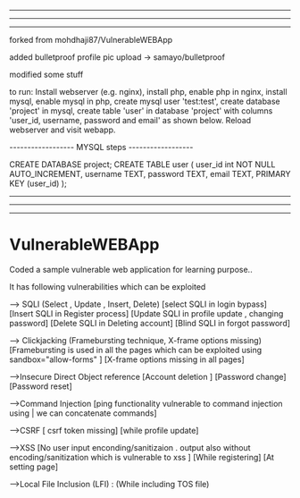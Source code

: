 -----------------------------------------------------------------------------------------------
-----------------------------------------------------------------------------------------------
-----------------------------------------------------------------------------------------------

forked from mohdhaji87/VulnerableWEBApp

added bulletproof profile pic upload -> samayo/bulletproof

modified some stuff

to run:
Install webserver (e.g. nginx), install php, enable php in nginx, install mysql,
enable mysql in php, create mysql user 'test:test', create database 'project' in mysql, create table 'user' in database
'project' with columns 'user_id, username, password and email' as shown below.
Reload webserver and visit webapp.


------------------ MYSQL steps ------------------

CREATE DATABASE project;
CREATE TABLE user (
    user_id int NOT NULL AUTO_INCREMENT,
    username TEXT,
    password TEXT,
    email TEXT,
    PRIMARY KEY (user_id)
);




-----------------------------------------------------------------------------------------------
-----------------------------------------------------------------------------------------------
-----------------------------------------------------------------------------------------------

# VulnerableWEBApp
Coded a sample vulnerable web application for learning purpose..

It has following vulnerabilities which can be exploited

--> SQLI (Select , Update , Insert, Delete)
[select SQLI in login bypass]
[Insert SQLI in Register process]
[Update SQLI in profile update , changing password]
[Delete SQLI in Deleting account]
[Blind SQLI in forgot password]

--> Clickjacking (Framebursting technique, X-frame options missing)
[Framebursting is used in all the pages which can be exploited using sandbox="allow-forms" ]
[X-frame options missing in all pages]

-->Insecure Direct Object reference
[Account deletion ]
[Password change]
[Password reset]


-->Command Injection
[ping functionality vulnerable to command injection using | we can concatenate commands]

-->CSRF
[ csrf token missing]
[while profile update]


-->XSS
[No user input enconding/sanitizaion . output also without encoding/sanitization which is vulnerable to xss ]
[While registering]
[At setting page]


-->Local File Inclusion (LFI) :
(While including TOS file)
